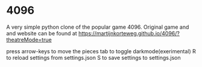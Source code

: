 # 4096
A very simple python clone of the popular game 4096. Original game and and website can be found at https://martijnkorteweg.github.io/4096/?theatreMode=true

press arrow-keys to move the pieces 
tab to toggle darkmode(exerimental)
R to reload settings from settings.json
S to save settings to settings.json
